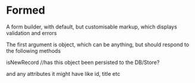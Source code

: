 # Formed

A form builder, with default, but customisable markup, which displays validation and errors

The first argument is object, which can be anything, but should respond to the following methods

  isNewRecord //has this object been persisted to the DB/Store?

and any attributes it might have like id, title etc